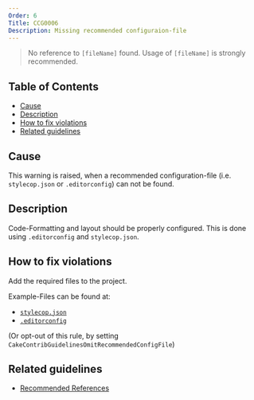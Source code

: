 ```yaml
---
Order: 6
Title: CCG0006
Description: Missing recommended configuraion-file
---
```


 > No reference to `[fileName]` found. Usage of `[fileName]` is strongly recommended.

<!-- START doctoc generated TOC please keep comment here to allow auto update -->
<!-- DON'T EDIT THIS SECTION, INSTEAD RE-RUN doctoc TO UPDATE -->
## Table of Contents

- [Cause](#cause)
- [Description](#description)
- [How to fix violations](#how-to-fix-violations)
- [Related guidelines](#related-guidelines)

<!-- END doctoc generated TOC please keep comment here to allow auto update -->

## Cause

This warning is raised, when a recommended configuration-file (i.e. `stylecop.json` or `.editorconfig`) can not be found.

## Description

Code-Formatting and layout should be properly configured. This is done using `.editorconfig` and `stylecop.json`.

## How to fix violations

Add the required files to the project.

Example-Files can be found at:

* [`stylecop.json`](../guidelines/examples/StyleCopJson)
* [`.editorconfig`](../guidelines/examples/Editorconfig)

(Or opt-out of this rule, by setting `CakeContribGuidelinesOmitRecommendedConfigFile`)

## Related guidelines

* [Recommended References](../guidelines/RecommendedReferences)